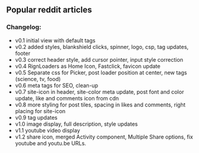 ## Popular reddit articles <br/>

### Changelog: <br/>

* v0.1 initial view with default tags <br/>
* v0.2 added styles, blankshield clicks, spinner, logo, csp, tag updates, footer <br/>
* v0.3 correct header style, add cursor pointer, input style correction
* v0.4 RignLoaders as Home Icon, Fastclick, favicon update
* v0.5 Separate css for Picker, post loader position at center, new tags (science, tv, food)
* v0.6 meta tags for SEO, clean-up
* v0.7 site-icon in header, site-color meta update, post font and color update, like and comments icon from cdn
* v0.8 more styling for post tiles, spacing in likes and comments, right placing for site-icon
* v0.9 tag updates
* v1.0 image display, full description, style updates
* v1.1 youtube video display
* v1.2 share icon, merged Activity component, Multiple Share options, fix youtube and youtu.be URLs.